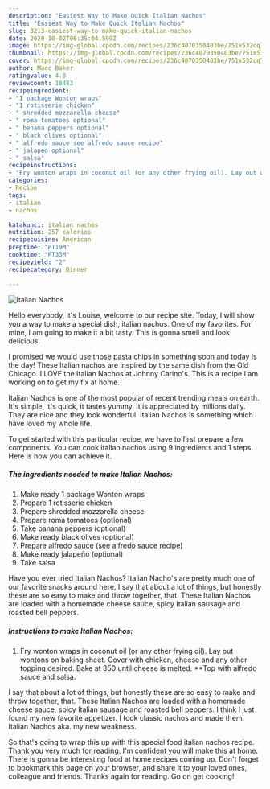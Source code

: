 ```yaml
---
description: "Easiest Way to Make Quick Italian Nachos"
title: "Easiest Way to Make Quick Italian Nachos"
slug: 3213-easiest-way-to-make-quick-italian-nachos
date: 2020-10-02T06:35:04.599Z
image: https://img-global.cpcdn.com/recipes/236c4070350403be/751x532cq70/italian-nachos-recipe-main-photo.jpg
thumbnail: https://img-global.cpcdn.com/recipes/236c4070350403be/751x532cq70/italian-nachos-recipe-main-photo.jpg
cover: https://img-global.cpcdn.com/recipes/236c4070350403be/751x532cq70/italian-nachos-recipe-main-photo.jpg
author: Marc Baker
ratingvalue: 4.8
reviewcount: 18483
recipeingredient:
- "1 package Wonton wraps"
- "1 rotisserie chicken"
- " shredded mozzarella cheese"
- " roma tomatoes optional"
- " banana peppers optional"
- " black olives optional"
- " alfredo sauce see alfredo sauce recipe"
- " jalapeo optional"
- " salsa"
recipeinstructions:
- "Fry wonton wraps in coconut oil (or any other frying oil). Lay out wontons on baking sheet. Cover with chicken, cheese and any other topping desired. Bake at 350 until cheese is melted. **Top with alfredo sauce and salsa."
categories:
- Recipe
tags:
- italian
- nachos

katakunci: italian nachos 
nutrition: 257 calories
recipecuisine: American
preptime: "PT19M"
cooktime: "PT33M"
recipeyield: "2"
recipecategory: Dinner

---
```



![Italian Nachos](https://img-global.cpcdn.com/recipes/236c4070350403be/751x532cq70/italian-nachos-recipe-main-photo.jpg)

Hello everybody, it's Louise, welcome to our recipe site. Today, I will show you a way to make a special dish, italian nachos. One of my favorites. For mine, I am going to make it a bit tasty. This is gonna smell and look delicious.

I promised we would use those pasta chips in something soon and today is the day! These Italian nachos are inspired by the same dish from the Old Chicago. I LOVE the Italian Nachos at Johnny Carino&#39;s. This is a recipe I am working on to get my fix at home.

Italian Nachos is one of the most popular of recent trending meals on earth. It's simple, it's quick, it tastes yummy. It is appreciated by millions daily. They are nice and they look wonderful. Italian Nachos is something which I have loved my whole life.


To get started with this particular recipe, we have to first prepare a few components. You can cook italian nachos using 9 ingredients and 1 steps. Here is how you can achieve it.

<!--inarticleads1-->

##### The ingredients needed to make Italian Nachos:

1. Make ready 1 package Wonton wraps
1. Prepare 1 rotisserie chicken
1. Prepare  shredded mozzarella cheese
1. Prepare  roma tomatoes (optional)
1. Take  banana peppers (optional)
1. Make ready  black olives (optional)
1. Prepare  alfredo sauce (see alfredo sauce recipe)
1. Make ready  jalapeño (optional)
1. Take  salsa


Have you ever tried Italian Nachos? Italian Nacho&#39;s are pretty much one of our favorite snacks around here. I say that about a lot of things, but honestly these are so easy to make and throw together, that. These Italian Nachos are loaded with a homemade cheese sauce, spicy Italian sausage and roasted bell peppers. 

<!--inarticleads2-->

##### Instructions to make Italian Nachos:

1. Fry wonton wraps in coconut oil (or any other frying oil). Lay out wontons on baking sheet. Cover with chicken, cheese and any other topping desired. Bake at 350 until cheese is melted. **Top with alfredo sauce and salsa.


I say that about a lot of things, but honestly these are so easy to make and throw together, that. These Italian Nachos are loaded with a homemade cheese sauce, spicy Italian sausage and roasted bell peppers. I think I just found my new favorite appetizer. I took classic nachos and made them. Italian Nachos aka. my new weakness. 

So that's going to wrap this up with this special food italian nachos recipe. Thank you very much for reading. I'm confident you will make this at home. There is gonna be interesting food at home recipes coming up. Don't forget to bookmark this page on your browser, and share it to your loved ones, colleague and friends. Thanks again for reading. Go on get cooking!
